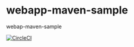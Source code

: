 webapp-maven-sample
===================

webap-maven-sample

[![CircleCI](http://circle-poc.intuit.com/gh/dpanthula/SampleWebapp/tree/PRBranch.svg?style=svg&circle-token=25b0dc4790aad414954e7b38c3d0edaca02b5048)](http://circle-poc.intuit.com/gh/dpanthula/SampleWebapp/tree/PRBranch)
